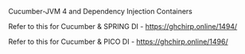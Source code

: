 Cucumber-JVM 4 and Dependency Injection Containers

Refer to this for Cucumber & SPRING DI - https://ghchirp.online/1494/

Refer to this for Cucumber & PICO DI - https://ghchirp.online/1496/
